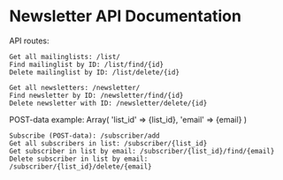 # Newsletter API Documentation

API routes:
```
Get all mailinglists: /list/
Find mailinglist by ID: /list/find/{id}
Delete mailinglist by ID: /list/delete/{id}
```

```
Get all newsletters: /newsletter/
Find newsletter by ID: /newsletter/find/{id}
Delete newsletter with ID: /newsletter/delete/{id}
```

POST-data example:
Array(
    'list_id' => {list_id},
    'email' => {email}
)
```
Subscribe (POST-data): /subscriber/add
Get all subscribers in list: /subscriber/{list_id}
Get subscriber in list by email: /subscriber/{list_id}/find/{email}
Delete subscriber in list by email: /subscriber/{list_id}/delete/{email}
```